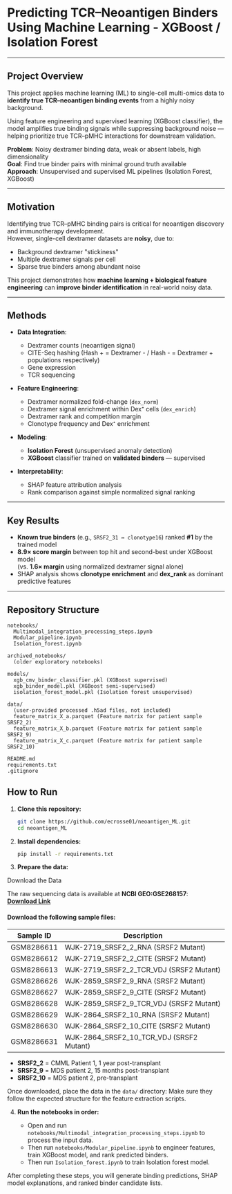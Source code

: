 # Predicting TCR–Neoantigen Binders Using Machine Learning - **XGBoost / Isolation Forest**

---

## Project Overview

This project applies machine learning (ML) to single-cell multi-omics data to **identify true TCR–neoantigen binding events** from a highly noisy background.

Using feature engineering and supervised learning (XGBoost classifier), the model amplifies true binding signals while suppressing background noise — helping prioritize true TCR–pMHC interactions for downstream validation.

**Problem**: Noisy dextramer binding data, weak or absent labels, high dimensionality  
**Goal**: Find true binder pairs with minimal ground truth available  
**Approach**: Unsupervised and supervised ML pipelines (Isolation Forest, XGBoost)

---

## Motivation

Identifying true TCR–pMHC binding pairs is critical for neoantigen discovery and immunotherapy development.  
However, single-cell dextramer datasets are **noisy**, due to:

- Background dextramer "stickiness"
- Multiple dextramer signals per cell
- Sparse true binders among abundant noise

This project demonstrates how **machine learning + biological feature engineering** can **improve binder identification** in real-world noisy data.

---

## Methods

- **Data Integration**:
  - Dextramer counts (neoantigen signal)
  - CITE-Seq hashing (Hash + = Dextramer - / Hash - = Dextramer + populations respectively)
  - Gene expression
  - TCR sequencing

- **Feature Engineering**:
  - Dextramer normalized fold-change (`dex_norm`)
  - Dextramer signal enrichment within Dex⁺ cells (`dex_enrich`)
  - Dextramer rank and competition margin
  - Clonotype frequency and Dex⁺ enrichment

- **Modeling**:
  - **Isolation Forest** (unsupervised anomaly detection)
  - **XGBoost** classifier trained on **validated binders** — supervised

- **Interpretability**:
  - SHAP feature attribution analysis
  - Rank comparison against simple normalized signal ranking

---

## Key Results

- **Known true binders** (e.g., `SRSF2_31 ↔ clonotype16`) ranked **#1** by the trained model
- **8.9× score margin** between top hit and second-best under XGBoost model  
  (vs. **1.6× margin** using normalized dextramer signal alone)
- SHAP analysis shows **clonotype enrichment** and **dex_rank** as dominant predictive features

---

## Repository Structure

```plaintext
notebooks/
  Multimodal_integration_processing_steps.ipynb 
  Modular_pipeline.ipynb
  Isolation_forest.ipynb

archived_notebooks/
  (older exploratory notebooks)

models/
  xgb_cmv_binder_classifier.pkl (XGBoost supervised)
  xgb_binder_model.pkl (XGBoost semi-supervised)
  isolation_forest_model.pkl (Isolation forest unsupervised)

data/
  (user-provided processed .h5ad files, not included)
  feature_matrix_X_a.parquet (Feature matrix for patient sample SRSF2_2)
  feature_matrix_X_b.parquet (Feature matrix for patient sample SRSF2_9)
  feature_matrix_X_c.parquet (Feature matrix for patient sample SRSF2_10)

README.md
requirements.txt
.gitignore

```

## How to Run

1. **Clone this repository:**

    ```bash
    git clone https://github.com/ecrosse01/neoantigen_ML.git
    cd neoantigen_ML
    ```

2. **Install dependencies:**

    ```bash
    pip install -r requirements.txt
    ```

3. **Prepare the data:**

Download the Data

The raw sequencing data is available at **NCBI GEO:GSE268157**:  
**[Download Link](https://www.ncbi.nlm.nih.gov/geo/query/acc.cgi?acc=GSE268157)**

#### Download the following sample files:

| Sample ID    | Description                             |
|--------------|-----------------------------------------|
| GSM8286611   | WJK-2719_SRSF2_2_RNA (SRSF2 Mutant)      |
| GSM8286612   | WJK-2719_SRSF2_2_CITE (SRSF2 Mutant)     |
| GSM8286613   | WJK-2719_SRSF2_2_TCR_VDJ (SRSF2 Mutant)  |
| GSM8286626   | WJK-2859_SRSF2_9_RNA (SRSF2 Mutant)      |
| GSM8286627   | WJK-2859_SRSF2_9_CITE (SRSF2 Mutant)     |
| GSM8286628   | WJK-2859_SRSF2_9_TCR_VDJ (SRSF2 Mutant)  |
| GSM8286629   | WJK-2864_SRSF2_10_RNA (SRSF2 Mutant)     |
| GSM8286630   | WJK-2864_SRSF2_10_CITE (SRSF2 Mutant)    |
| GSM8286631   | WJK-2864_SRSF2_10_TCR_VDJ (SRSF2 Mutant) |

- **SRSF2_2** = CMML Patient 1, 1 year post-transplant 
- **SRSF2_9** = MDS patient 2, 15 months post-transplant
- **SRSF2_10** = MDS patient 2, pre-transplant

Once downloaded, place the data in the `data/` directory:
Make sure they follow the expected structure for the feature extraction scripts.

4. **Run the notebooks in order:**

    - Open and run `notebooks/Multimodal_integration_processing_steps.ipynb` to process the input data.
    - Then run `notebooks/Modular_pipeline.ipynb` to engineer features, train XGBoost model, and rank predicted binders.
    - Then run `Isolation_forest.ipynb` to train Isolation forest model.

After completing these steps, you will generate binding predictions, SHAP model explanations, and ranked binder candidate lists.

